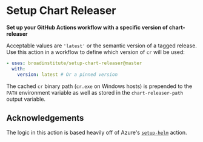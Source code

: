 # Setup Chart Releaser
**Set up your GitHub Actions workflow with a specific version of chart-releaser**

Acceptable values are `'latest'` or the semantic version of a tagged release.
Use this action in a workflow to define which version of `cr` will be used:
```yaml
- uses: broadinstitute/setup-chart-releaser@master
  with:
    version: latest # Or a pinned version
```
The cached `cr` binary path (`cr.exe` on Windows hosts) is prepended to the `PATH`
environment variable as well as stored in the `chart-releaser-path` output variable.

## Acknowledgements
The logic in this action is based heavily off of Azure's
[`setup-helm`](https://github.com/Azure/setup-helm) action.
